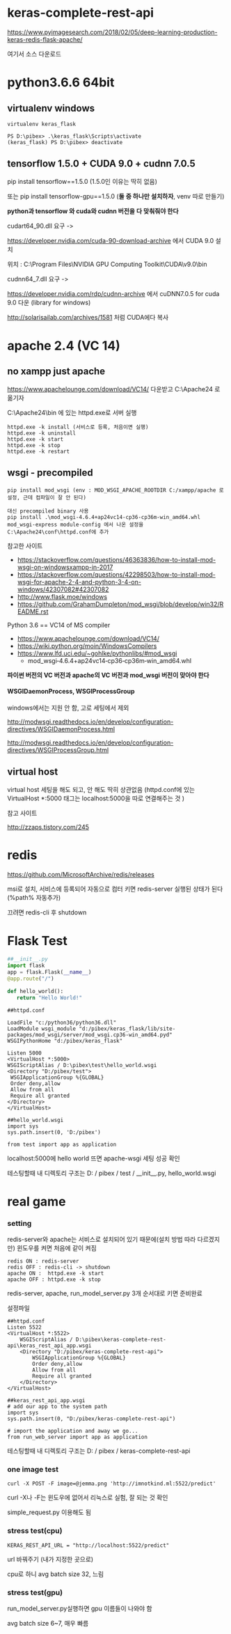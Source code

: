 # keras-complete-rest-api

https://www.pyimagesearch.com/2018/02/05/deep-learning-production-keras-redis-flask-apache/

여기서 소스 다운로드

# python3.6.6 64bit

## virtualenv windows

```
virtualenv keras_flask

PS D:\pibex> .\keras_flask\Scripts\activate
(keras_flask) PS D:\pibex> deactivate
```

## tensorflow 1.5.0 + CUDA 9.0 + cudnn 7.0.5

pip install tensorflow==1.5.0  (1.5.0인 이유는 딱히 없음)

또는 pip install tensorflow-gpu==1.5.0 (**둘 중 하나만 설치하자**, venv 따로 만들기)

**python과 tensorflow 와 cuda와 cudnn 버전을 다 맞춰줘야 한다**



cudart64_90.dll 요구 ->

https://developer.nvidia.com/cuda-90-download-archive  에서 CUDA 9.0 설치

위치 : C:\Program Files\NVIDIA GPU Computing Toolkit\CUDA\v9.0\bin



cudnn64_7.dll 요구 ->

https://developer.nvidia.com/rdp/cudnn-archive 에서 cuDNN7.0.5 for cuda 9.0 다운 (library for windows)

http://solarisailab.com/archives/1581 처럼 CUDA에다 복사

# apache 2.4 (VC 14)

## no xampp just apache

https://www.apachelounge.com/download/VC14/ 다운받고 C:\Apache24 로 옮기자

C:\Apache24\bin 에 있는 httpd.exe로 서버 실행

``` 
httpd.exe -k install (서비스로 등록, 처음이면 실행)
httpd.exe -k uninstall
httpd.exe -k start
httpd.exe -k stop
httpd.exe -k restart
```



## wsgi - precompiled

```
pip install mod_wsgi (env : MOD_WSGI_APACHE_ROOTDIR C:/xampp/apache 로 설정, 근데 컴파일이 잘 안 된다)

대신 precompiled binary 사용
pip install .\mod_wsgi-4.6.4+ap24vc14-cp36-cp36m-win_amd64.whl
mod_wsgi-express module-config 에서 나온 설정을 C:\Apache24\conf\httpd.conf에 추가
```

참고한 사이트

- https://stackoverflow.com/questions/46363836/how-to-install-mod-wsgi-on-windowsxampp-in-2017
- https://stackoverflow.com/questions/42298503/how-to-install-mod-wsgi-for-apache-2-4-and-python-3-4-on-windows/42307082#42307082
- http://www.flask.moe/windows
- https://github.com/GrahamDumpleton/mod_wsgi/blob/develop/win32/README.rst



Python 3.6 == VC14 of MS compiler

- https://www.apachelounge.com/download/VC14/
- https://wiki.python.org/moin/WindowsCompilers
- https://www.lfd.uci.edu/~gohlke/pythonlibs/#mod_wsgi  
  - mod_wsgi‑4.6.4+ap24vc14‑cp36‑cp36m‑win_amd64.whl

**파이썬 버전의 VC 버전과 apache의 VC 버전과 mod_wsgi 버전이 맞아야 한다**



#### WSGIDaemonProcess, WSGIProcessGroup  

windows에서는 지원 안 함, 고로 세팅에서 제외

http://modwsgi.readthedocs.io/en/develop/configuration-directives/WSGIDaemonProcess.html

http://modwsgi.readthedocs.io/en/develop/configuration-directives/WSGIProcessGroup.html

## virtual host

virtual host 세팅을 해도 되고, 안 해도 딱히 상관없음 (httpd.conf에 있는 VirtualHost *:5000 태그는 localhost:5000을 따로 연결해주는 것 )

참고 사이트

http://zzaps.tistory.com/245



# redis

https://github.com/MicrosoftArchive/redis/releases

msi로 설치, 서비스에 등록되어 자동으로 컴터 키면 redis-server 실행된 상태가 된다 (%path% 자동추가)

끄려면 redis-cli 후 shutdown

# Flask Test

```python
##__init__.py
import flask
app = flask.Flask(__name__)
@app.route("/")

def hello_world():
   return "Hello World!"
```

```
##httpd.conf

LoadFile "c:/python36/python36.dll"
LoadModule wsgi_module "d:/pibex/keras_flask/lib/site-packages/mod_wsgi/server/mod_wsgi.cp36-win_amd64.pyd"
WSGIPythonHome "d:/pibex/keras_flask"

Listen 5000
<VirtualHost *:5000>
WSGIScriptAlias / D:\pibex\test\hello_world.wsgi
<Directory "D:/pibex/test">
 WSGIApplicationGroup %{GLOBAL}
 Order deny,allow
 Allow from all
 Require all granted
</Directory>
</VirtualHost>
```

```
##hello_world.wsgi
import sys
sys.path.insert(0, 'D:/pibex')

from test import app as application
```

localhost:5000에 hello world 뜨면 apache-wsgi 세팅 성공 확인

테스팅할때 내 디렉토리 구조는 D: / pibex / test / \_\_init\_\_.py, hello_world.wsgi

# real game

### setting

redis-server와 apache는 서비스로 설치되어 있기 때문에(설치 방법 따라 다르겠지만) 윈도우를 켜면 처음에 같이 켜짐

```
redis ON : redis-server
redis OFF : redis-cli -> shutdown
apache ON :  httpd.exe -k start
apache OFF : httpd.exe -k stop
```

redis-server, apache, run_model_server.py 3개 순서대로 키면 준비완료




설정파일

```
##httpd.conf
Listen 5522
<VirtualHost *:5522>
    WSGIScriptAlias / D:\pibex\keras-complete-rest-api\keras_rest_api_app.wsgi
    <Directory "D:/pibex/keras-complete-rest-api">
        WSGIApplicationGroup %{GLOBAL}
        Order deny,allow
        Allow from all
        Require all granted
    </Directory>
</VirtualHost>
```

```
##keras_rest_api_app.wsgi
# add our app to the system path
import sys
sys.path.insert(0, "D:/pibex/keras-complete-rest-api")

# import the application and away we go...
from run_web_server import app as application
```

테스팅할때 내 디렉토리 구조는 D: / pibex / keras-complete-rest-api

### one image test

```
curl -X POST -F image=@jemma.png 'http://imnotkind.ml:5522/predict'
```

curl -X나 -F는 윈도우에 없어서 리눅스로 실험, 잘 되는 것 확인

simple_request.py 이용해도 됨

### stress test(cpu)

``` 
KERAS_REST_API_URL = "http://localhost:5522/predict" 
```

url 바꿔주기 (내가 지정한 곳으로)

cpu로 하니 avg batch size 32, 느림

### stress test(gpu)

run_model_server.py실행하면 gpu 이름들이 나와야 함

avg batch size 6~7,  매우 빠름
